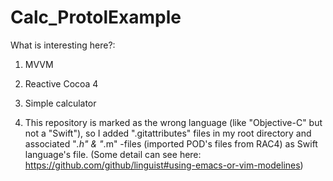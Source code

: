# Calc_ProtolExample

What is interesting here?:

1. MVVM
2. Reactive Cocoa 4
3. Simple calculator

4. This repository is marked as the wrong language (like "Objective-C" but not a "Swift"), so I added ".gitattributes" files in my root directory and associated "*.h" & "*.m" -files (imported POD's files from RAC4)  as Swift language's file. (Some detail can see here: https://github.com/github/linguist#using-emacs-or-vim-modelines)
